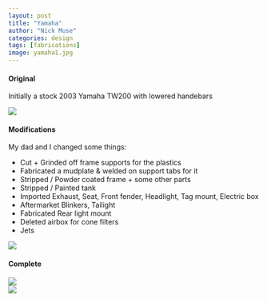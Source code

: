 ```yaml
---
layout: post
title: "Yamaha"
author: "Nick Muse"
categories: design
tags: [fabrications]
image: yamaha1.jpg
---
```


#### Original
Initially a stock 2003 Yamaha TW200 with lowered handebars

<div class="featured-image"><img src="{{ site.github.url }}/assets/img/yamaha2.jpg"></div>

#### Modifications
My dad and I changed some things:
- Cut + Grinded off frame supports for the plastics
- Fabricated a mudplate & welded on support tabs for it
- Stripped / Powder coated frame + some other parts
- Stripped / Painted tank
- Imported Exhaust, Seat, Front fender, Headlight, Tag mount, Electric box
- Aftermarket Blinkers, Tailight
- Fabricated Rear light mount
- Deleted airbox for cone filters
- Jets

<div class="featured-image"><img src="{{ site.github.url }}/assets/img/yamaha3.jpg"></div>

#### Complete

<div class="featured-image"><img src="{{ site.github.url }}/assets/img/yamaha4.jpg"></div>

<div class="featured-image"><img src="{{ site.github.url }}/assets/img/yamaha5.jpg"></div>
